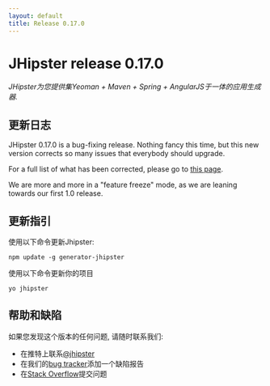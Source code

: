 ```yaml
---
layout: default
title: Release 0.17.0
---
```


JHipster release 0.17.0
==================

*JHipster为您提供集Yeoman + Maven + Spring + AngularJS于一体的应用生成器.*

更新日志
----------

JHipster 0.17.0 is a bug-fixing release. Nothing fancy this time, but this new version corrects so many issues that everybody should upgrade.

For a full list of what has been corrected, please go to [this page](https://github.com/jhipster/generator-jhipster/issues?milestone=6&page=1&state=closed).

We are more and more in a "feature freeze" mode, as we are leaning towards our first 1.0 release.

更新指引
------------

使用以下命令更新Jhipster:

```
npm update -g generator-jhipster
```

使用以下命令更新你的项目

```
yo jhipster
```

帮助和缺陷
--------------

如果您发现这个版本的任何问题, 请随时联系我们:

- 在推特上联系[@jhipster](https://twitter.com/jhipster)
- 在我们的[bug tracker](https://github.com/jhipster/generator-jhipster/issues?state=open)添加一个缺陷报告
- 在[Stack Overflow](http://stackoverflow.com/tags/jhipster/info)提交问题
